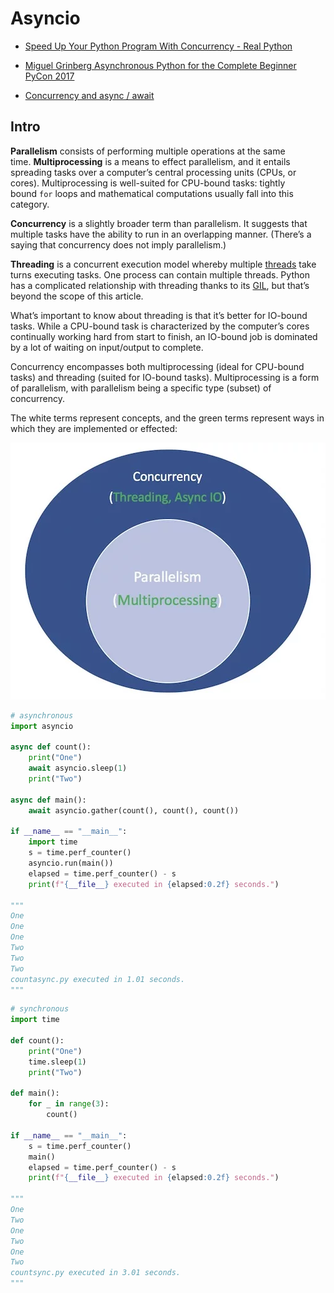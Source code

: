 # Asyncio

- [Speed Up Your Python Program With Concurrency - Real Python](https://realpython.com/python-concurrency/)

- [Miguel Grinberg Asynchronous Python for the Complete Beginner PyCon 2017](https://www.youtube.com/watch?v=iG6fr81xHKA&feature=youtu.be&t=4m29s)

- [Concurrency and async / await](https://fastapi.tiangolo.com/async/#in-a-hurry)

## Intro

**Parallelism** consists of performing multiple operations at the same time. **Multiprocessing** is a means to effect parallelism, and it entails spreading tasks over a computer’s central processing units (CPUs, or cores). Multiprocessing is well-suited for CPU-bound tasks: tightly bound `for` loops and mathematical computations usually fall into this category.

**Concurrency** is a slightly broader term than parallelism. It suggests that multiple tasks have the ability to run in an overlapping manner. (There’s a saying that concurrency does not imply parallelism.)

**Threading** is a concurrent execution model whereby multiple [threads](https://en.wikipedia.org/wiki/Thread_(computing)) take turns executing tasks. One process can contain multiple threads. Python has a complicated relationship with threading thanks to its [GIL](https://realpython.com/python-gil/), but that’s beyond the scope of this article.

What’s important to know about threading is that it’s better for IO-bound tasks. While a CPU-bound task is characterized by the computer’s cores continually working hard from start to finish, an IO-bound job is dominated by a lot of waiting on input/output to complete.

Concurrency encompasses both multiprocessing (ideal for CPU-bound tasks) and threading (suited for IO-bound tasks). Multiprocessing is a form of parallelism, with parallelism being a specific type (subset) of concurrency.

The white terms represent concepts, and the green terms represent ways in which they are implemented or effected:

<img src="assets/Untitled.png" alt="" class="responsive"/>

```python
# asynchronous
import asyncio

async def count():
    print("One")
    await asyncio.sleep(1)
    print("Two")

async def main():
    await asyncio.gather(count(), count(), count())

if __name__ == "__main__":
    import time
    s = time.perf_counter()
    asyncio.run(main())
    elapsed = time.perf_counter() - s
    print(f"{__file__} executed in {elapsed:0.2f} seconds.")

"""
One
One
One
Two
Two
Two
countasync.py executed in 1.01 seconds.
"""
```

```python
# synchronous
import time

def count():
    print("One")
    time.sleep(1)
    print("Two")

def main():
    for _ in range(3):
        count()

if __name__ == "__main__":
    s = time.perf_counter()
    main()
    elapsed = time.perf_counter() - s
    print(f"{__file__} executed in {elapsed:0.2f} seconds.")

"""
One
Two
One
Two
One
Two
countsync.py executed in 3.01 seconds.
"""

```
